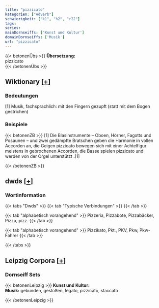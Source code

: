 ```yaml
---
title: "pizzicato"
kategorien: ["Adverb"]
schwierigkeit: ["k1", "h2", "r22"]
tags:
series:
mainDornseiffs: ['Kunst und Kultur']
domainDornseiffs: ['Musik']
url: "pizzicato"
---
```


{{< betonenÜbs >}}
**Übersetzung:**  
pizzicato  
{{< /betonenÜbs >}}

## Wiktionary [[+](https://de.wiktionary.org/wiki/pizzicato)]

### Bedeutungen
[1] Musik, fachsprachlich: mit den Fingern gezupft (statt mit dem Bogen gestrichen)  

### Beispiele
{{< betonenZB >}}
[1] Die Blasinstrumente – Oboen, Hörner, Fagotts und Posaunen – und zwei gedämpfte Bratschen geben die Harmonie in vollen Accorden an, die Geigen pizzicato bewegen sich mit einer Achtelfigur meistens in gebrochenen Accorden, die Basse spielen pizzicato und werden von der Orgel unterstützt .[1]  

{{< /betonenZB >}}


## dwds [[+](https://www.dwds.de/wb/pizzicato)]

### Wortinformation
{{< tabs "Dwds" >}}
{{< tab "Typische Verbindungen" >}}
{{< /tab >}}

{{< tab "alphabetisch vorangehend" >}}
Pizzeria, Pizzabote, Pizzabäcker, Pizza, pizz.
{{< /tab >}}

{{< tab "alphabetisch vorangehend" >}}
Pizzikato, Pkt., PKV, Pkw, Pkw-Fahrer
{{< /tab >}}

{{< /tabs >}}

## Leipzig Corpora [[+](https://corpora.uni-leipzig.de/en/res?word=pizzicato&corpusId=deu_newscrawl-public_2018)]

### Dornseiff Sets
{{< betonenLeipzig >}}
**Kunst und Kultur:**  
**Musik:** gebunden, gestoßen, legato, pizzicato, staccato  

{{< /betonenLeipzig >}}
